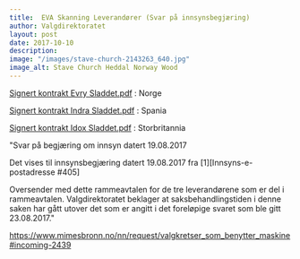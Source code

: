 ```yaml
---
title:  EVA Skanning Leverandører (Svar på innsynsbegjæring)
author: Valgdirektoratet
layout: post
date: 2017-10-10
description:
image: "/images/stave-church-2143263_640.jpg"
image_alt: Stave Church Heddal Norway Wood
---
```


[Signert kontrakt Evry Sladdet.pdf](https://www.mimesbronn.no/nn/request/405/response/2439/attach/3/Signert%20kontrakt%20Evry%20Sladdet.pdf) : Norge

[Signert kontrakt Indra Sladdet.pdf](https://www.mimesbronn.no/nn/request/405/response/2439/attach/4/Signert%20kontrakt%20Indra%20Sladdet.pdf) :  Spania

[Signert kontrakt Idox Sladdet.pdf](https://www.mimesbronn.no/nn/request/405/response/2439/attach/5/Signert%20kontrakt%20Idox%20Sladdet.pdf) : Storbritannia

"Svar på begjæring om innsyn datert 19.08.2017

Det vises til innsynsbegjæring datert 19.08.2017 fra 
[1][Innsyns-e-postadresse #405]

Oversender med dette rammeavtalen for de tre leverandørene som er del i 
rammeavtalen. Valgdirektoratet beklager at saksbehandlingstiden i denne 
saken har gått utover det som er angitt i det foreløpige svaret som ble 
gitt 23.08.2017."

https://www.mimesbronn.no/nn/request/valgkretser_som_benytter_maskine#incoming-2439